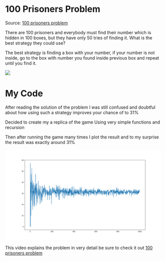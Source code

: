 # 100 Prisoners Problem
Source: <a href="https://en.wikipedia.org/wiki/100_prisoners_problem">100 prisoners problem</a>
<p>
There are 100 prisoners and everybody must find their number which is hidden in 100 boxes, but they have only 50 tries of finding it. What is the best strategy they could use?
</p>
<p>
  The best strategy is finding a box with your number, if your number is not inside, go to the box with number you found inside previous box and repeat until you find it. 
</p>


<img src="https://upload.wikimedia.org/wikipedia/commons/0/05/100_prisoners_problem_qtl1.svg" />

# My Code
<p>
  After reading the solution of the problem I was still confused and doubtful about how using such a strategy improves your chance of to 31%
<p>
  Decided to create my a replica of the game Using very simple functions and recursion
</p>
<p>
  Then after running the game many times I plot the result and to my surprise the result was exactly around 31%
</p>
<img src = "Figure_1.png" />

This video explains the problem in very detail be sure to check it out
<a href="https://youtu.be/iSNsgj1OCLA">100 prisoners problem</a>

